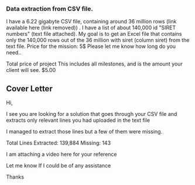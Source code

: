 ### Data extraction from CSV file.

I have a 6.22 gigabyte CSV file, containing around 36 million rows (link available here (link removed)) .
I have a list of about 140,000 id "SIRET numbers" (text file attached).
My goal is to get an Excel file that contains only the 140,000 rows out of the 36 million with siret (column siret) from the text file.
Price for the mission: 5$
Please let me know how long do you need..

Total price of project
This includes all milestones, and is the amount your client will see.
$5.00

## Cover Letter
Hi,

I see you are looking for a solution that goes through your CSV file and extracts only relevant lines you had uploaded in the text file

I managed to extract those lines but a few of them were missing.

Total Lines Extracted: 139,884
Missing: 143

I am attaching a video here for your reference

Let me know If I could be of any assistance

Thanks